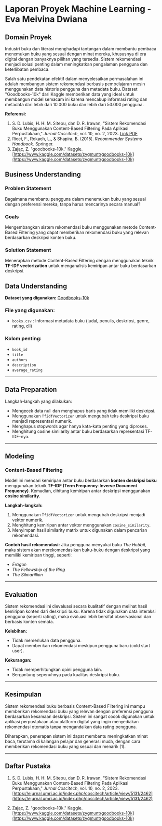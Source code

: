 # Laporan Proyek Machine Learning - Eva Meivina Dwiana

## Domain Proyek

Industri buku dan literasi menghadapi tantangan dalam membantu pembaca menemukan buku yang sesuai dengan minat mereka, khususnya di era digital dengan banyaknya pilihan yang tersedia. Sistem rekomendasi menjadi solusi penting dalam meningkatkan pengalaman pengguna dan keterlibatan pembaca.

Salah satu pendekatan efektif dalam menyelesaikan permasalahan ini adalah membangun sistem rekomendasi berbasis pembelajaran mesin menggunakan data historis pengguna dan metadata buku. Dataset "Goodbooks-10k" dari Kaggle memberikan data yang ideal untuk membangun model semacam ini karena mencakup informasi rating dan metadata dari lebih dari 10.000 buku dan lebih dari 50.000 pengguna.

**Referensi:**
1. S. D. Lubis, H. H. M. Sitepu, dan D. R. Irawan, "Sistem Rekomendasi Buku Menggunakan Content-Based Filtering Pada Aplikasi Perpustakaan," *Jurnal Coscitech*, vol. 10, no. 2, 2023. [Link PDF](https://ejurnal.umri.ac.id/index.php/coscitech/article/view/5131/2462)
2. Ricci, F., Rokach, L., & Shapira, B. (2015). *Recommender Systems Handbook*. Springer.
3. Zając, Z. "goodbooks-10k." Kaggle. [https://www.kaggle.com/datasets/zygmunt/goodbooks-10k](https://www.kaggle.com/datasets/zygmunt/goodbooks-10k)



## Business Understanding

### Problem Statement
Bagaimana membantu pengguna dalam menemukan buku yang sesuai dengan preferensi mereka, tanpa harus mencarinya secara manual?

### Goals
Mengembangkan sistem rekomendasi buku menggunakan metode Content-Based Filtering yang dapat memberikan rekomendasi buku yang relevan berdasarkan deskripsi konten buku.

### Solution Statement
Menerapkan metode Content-Based Filtering dengan menggunakan teknik **TF-IDF vectorization** untuk menganalisis kemiripan antar buku berdasarkan deskripsi.


## Data Understanding

**Dataset yang digunakan:** [Goodbooks-10k](https://www.kaggle.com/datasets/zygmunt/goodbooks-10k)

### File yang digunakan:
- `books.csv` : Informasi metadata buku (judul, penulis, deskripsi, genre, rating, dll)

### Kolom penting:
- `book_id`
- `title`
- `authors`
- `description`
- `average_rating`

---

## Data Preparation

Langkah-langkah yang dilakukan:
- Mengecek data null dan menghapus baris yang tidak memiliki deskripsi.
- Menggunakan `TfidfVectorizer` untuk mengubah teks deskripsi buku menjadi representasi numerik.
- Menghapus stopwords agar hanya kata-kata penting yang diproses.
- Menghitung cosine similarity antar buku berdasarkan representasi TF-IDF-nya.

---

## Modeling

### Content-Based Filtering

Model ini mencari kemiripan antar buku berdasarkan **konten deskripsi buku** menggunakan teknik **TF-IDF (Term Frequency-Inverse Document Frequency)**. Kemudian, dihitung kemiripan antar deskripsi menggunakan **cosine similarity**.

**Langkah-langkah:**
1. Menggunakan `TfidfVectorizer` untuk mengubah deskripsi menjadi vektor numerik.
2. Menghitung kemiripan antar vektor menggunakan `cosine_similarity`.
3. Menyimpan hasil similarity matrix untuk digunakan dalam pencarian rekomendasi.

**Contoh hasil rekomendasi:**
Jika pengguna menyukai buku *The Hobbit*, maka sistem akan merekomendasikan buku-buku dengan deskripsi yang memiliki kemiripan tinggi, seperti:
- *Eragon*
- *The Fellowship of the Ring*
- *The Silmarillion*

---

## Evaluation

Sistem rekomendasi ini dievaluasi secara kualitatif dengan melihat hasil kemiripan konten dari deskripsi buku. Karena tidak digunakan data interaksi pengguna (seperti rating), maka evaluasi lebih bersifat observasional dan berbasis konten semata.

**Kelebihan:**
- Tidak memerlukan data pengguna.
- Dapat memberikan rekomendasi meskipun pengguna baru (cold start user).

**Kekurangan:**
- Tidak memperhitungkan opini pengguna lain.
- Bergantung sepenuhnya pada kualitas deskripsi buku.

---

## Kesimpulan

Sistem rekomendasi buku berbasis Content-Based Filtering ini mampu memberikan rekomendasi buku yang relevan dengan preferensi pengguna berdasarkan kesamaan deskripsi. Sistem ini sangat cocok digunakan untuk aplikasi perpustakaan atau platform digital yang ingin menyediakan rekomendasi otomatis tanpa mengandalkan data rating pengguna.

Diharapkan, penerapan sistem ini dapat membantu meningkatkan minat baca, terutama di kalangan pelajar dan generasi muda, dengan cara memberikan rekomendasi buku yang sesuai dan menarik [1].

---

## Daftar Pustaka

1. S. D. Lubis, H. H. M. Sitepu, dan D. R. Irawan, "Sistem Rekomendasi Buku Menggunakan Content-Based Filtering Pada Aplikasi Perpustakaan," *Jurnal Coscitech*, vol. 10, no. 2, 2023. [https://ejurnal.umri.ac.id/index.php/coscitech/article/view/5131/2462](https://ejurnal.umri.ac.id/index.php/coscitech/article/view/5131/2462)

2. Zając, Z. "goodbooks-10k." Kaggle. [https://www.kaggle.com/datasets/zygmunt/goodbooks-10k](https://www.kaggle.com/datasets/zygmunt/goodbooks-10k)
